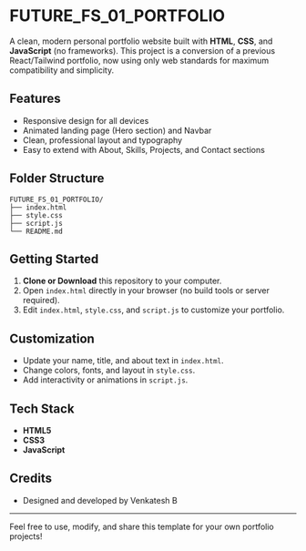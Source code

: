 # FUTURE_FS_01_PORTFOLIO

A clean, modern personal portfolio website built with **HTML**, **CSS**, and **JavaScript** (no frameworks). This project is a conversion of a previous React/Tailwind portfolio, now using only web standards for maximum compatibility and simplicity.

## Features
- Responsive design for all devices
- Animated landing page (Hero section) and Navbar
- Clean, professional layout and typography
- Easy to extend with About, Skills, Projects, and Contact sections

## Folder Structure

```
FUTURE_FS_01_PORTFOLIO/
├── index.html
├── style.css
├── script.js
└── README.md
```

## Getting Started

1. **Clone or Download** this repository to your computer.
2. Open `index.html` directly in your browser (no build tools or server required).
3. Edit `index.html`, `style.css`, and `script.js` to customize your portfolio.

## Customization
- Update your name, title, and about text in `index.html`.
- Change colors, fonts, and layout in `style.css`.
- Add interactivity or animations in `script.js`.

## Tech Stack
- **HTML5**
- **CSS3**
- **JavaScript**

## Credits
- Designed and developed by Venkatesh B

---

Feel free to use, modify, and share this template for your own portfolio projects!
